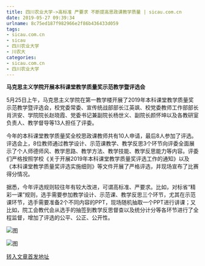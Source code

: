```yaml
---
title: 四川农业大学->高标准 严要求 不断提高思政课教学质量 | sicau.com.cn
date: 2019-05-27 09:39:34
urlname: 8c75ed187f982966e2f86b436433d059
tags: 
- sicau.com.cn
- sicau
- 四川农业大学
- 川农大
categories:
- sicau.com.cn
- 四川农业大学
---
```



**马克思主义学院开展本科课堂教学质量奖示范教学暨评选会**

5月25日上午，马克思主义学院在第一教学楼开展了2019年本科课堂教学质量奖示范教学暨评选会，校党委常委、宣传统战部部长江英飒、校党委教师工作部部长肖洪安、学院院长赵晓霞、党委书记兼副院长杨世义、副院长颜怀坤以及各教研室负责人、教学督导等13人担任了评委。

今年的本科课堂教学质量奖全校思政课教师共有10人申请，最后8人参加了评选。评选会上，8位教师通过教学设计、示范课教学、教学反思3个环节向评委全面展示了个人师德师风、教学思路、教学方法、教学技能、教学反思能力等内容。评委们严格按照学校《关于开展2019年本科课堂教学质量奖评选工作的通知》以及《本科课堂教学质量奖评选实施细则》等文件开展了严格评选，并现场宣布了比赛得分情况。

据悉，今年评选规则较往年有较大改进，可谓高标准、严要求。比如，对标省“精彩一课”规则，选手需要参加教学设计、示范课、教学反思三个环节，尤其在示范课环节，选手需要准备2个不同内容的PPT，现场随机抽取一个PPT进行讲课；又比如，院工会教代会从选手的抽签到教学反思督查以及统分计分等各环节进行了全程监督，增加了评选的公平、公正、公开性。



![图](https://news.sicau.edu.cn/__local/F/DE/57/379A5A23646709442DA74645384_5C714D88_18C10.jpg)

![图](https://news.sicau.edu.cn/__local/9/46/A1/04531479649E589F6E48A2D1294_307AA4EC_132BF.jpg)

[转入文章首发地址](https://news.sicau.edu.cn/info/1078/51724.htm)